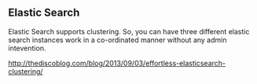 ## Elastic Search
Elastic Search supports clustering. So, you can have three different elastic search instances work in a co-ordinated manner without any admin intevention.

http://thediscoblog.com/blog/2013/09/03/effortless-elasticsearch-clustering/
